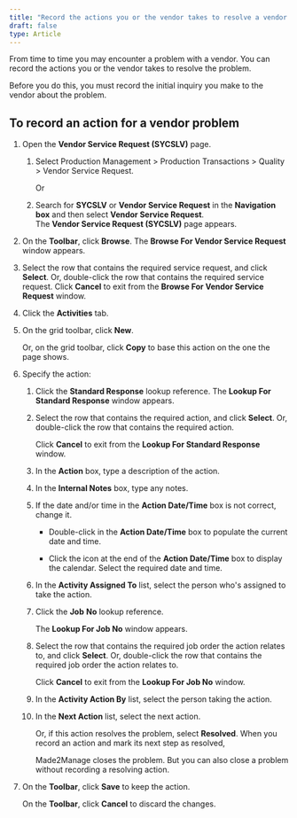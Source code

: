 ```yaml
---
title: "Record the actions you or the vendor takes to resolve a vendor problem"
draft: false
type: Article 
---
```


From time to time you may encounter a problem with a vendor. You can record the actions you or the vendor takes to resolve the problem.

Before you do this, you must record the initial inquiry you make to the vendor about the problem. 

## To record an action for a vendor problem

1.  Open the **Vendor Service Request (SYCSLV)** page.

    1. Select Production Management > Production Transactions > Quality > Vendor Service Request.

        Or

    1.  Search for **SYCSLV** or **Vendor Service Request** in the **Navigation box** and then select **Vendor Service Request**.<br> The **Vendor Service Request (SYCSLV)** page appears.

2.  On the **Toolbar**, click **Browse**.
    The **Browse For Vendor Service Request** window appears.

3.  Select the row that contains the required service request, and click **Select**. Or, double-click the row that contains the required service request.
Click **Cancel** to exit from the **Browse For Vendor Service Request** window.

4.  Click the **Activities** tab.
5.  On the grid toolbar, click **New**.

    Or, on the grid toolbar, click **Copy** to base this action on the one the page shows.

6.  Specify the action:
    1.  Click the **Standard Response** lookup reference. The **Lookup For Standard Response** window appears.

    1.  Select the row that contains the required action, and click **Select**. Or, double-click the row that contains the required action.

        Click **Cancel** to exit from the **Lookup For Standard Response** window.

    2.  In the **Action** box, type a description of the action.
    3.  In the **Internal Notes** box, type any notes.
    1.  If the date and/or time in the **Action Date/Time** box is not correct, change it.

        - Double-click in the **Action Date/Time** box to populate the current date and time.

        - Click the icon at the end of the **Action Date/Time** box to display the calendar. Select the required date and time.

    1.  In the **Activity Assigned To** list, select the person who's assigned to take the action.
    2.  Click the **Job** **No** lookup reference.

        The **Lookup For Job No** window appears.

    3.  Select the row that contains the required job order the action relates to, and click **Select**. Or, double-click the row that contains the required job order the action relates to.

        Click **Cancel** to exit from the **Lookup For Job No** window.

    4.  In the **Activity Action By** list, select the person taking the action.
    5.  In the **Next Action** list, select the next action.

        Or, if this action resolves the problem, select **Resolved**. When you record an action and mark its next step as resolved,

        Made2Manage closes the problem. But you can also close a problem without recording a resolving action.

2.  On the **Toolbar**, click **Save** to keep the action.

    On the **Toolbar**, click **Cancel** to discard the changes.